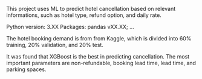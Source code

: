 This project uses ML to predict hotel cancellation based on relevant informations, such as hotel type, refund option, and daily rate.

Python version: 3.XX
Packages: pandas vXX.XX; ...

The hotel booking demand is from from Kaggle, which is divided into 60% training, 20% validation, and 20% test.

It was found that XGBoost is the best in predicting cancellation. The most important parameters are non-refundable, booking lead time, lead time, and parking spaces.
